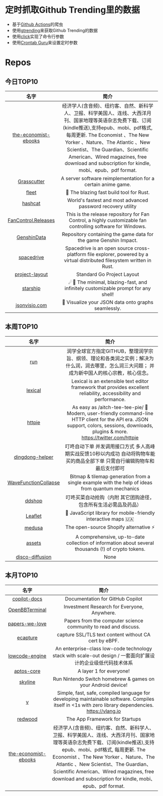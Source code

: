 # 定时抓取Github Trending里的数据
* 基于[Github Actions](https://docs.github.com/en/actions)的爬虫
* 使用[gtrending](https://github.com/hedythedev/gtrending)来获取Github Trending的数据
* 使用[click](https://github.com/pallets/click)实现了命令行参数
* 使用[Crontab Guru](https://crontab.guru/)来设置定时参数

# Repos
## 今日TOP10 
<!-- START OF DAILY_TOP10_REPOS -->
| 名字 | 简介 |
| :----: | :----: |
| [the-economist-ebooks](https://github.com/hehonghui/the-economist-ebooks) | 经济学人(含音频)、纽约客、自然、新科学人、卫报、科学美国人、连线、大西洋月刊、国家地理等英语杂志免费下载、订阅(kindle推送),支持epub、mobi、pdf格式, 每周更新. The Economist 、The New Yorker 、Nature、The Atlantic 、New Scientist、The Guardian、Scientific American、Wired magazines, free download and subscription for kindle, mobi、epub、pdf format. |
| [Grasscutter](https://github.com/Grasscutters/Grasscutter) | A server software reimplementation for a certain anime game. |
| [fleet](https://github.com/dimensionhq/fleet) | 🚀 The blazing fast build tool for Rust. |
| [hashcat](https://github.com/hashcat/hashcat) | World's fastest and most advanced password recovery utility |
| [FanControl.Releases](https://github.com/Rem0o/FanControl.Releases) | This is the release repository for Fan Control, a highly customizable fan controlling software for Windows. |
| [GenshinData](https://github.com/Dimbreath/GenshinData) | Repository containing the game data for the game Genshin Impact. |
| [spacedrive](https://github.com/spacedriveapp/spacedrive) | Spacedrive is an open source cross-platform file explorer, powered by a virtual distributed filesystem written in Rust. |
| [project-layout](https://github.com/golang-standards/project-layout) | Standard Go Project Layout |
| [starship](https://github.com/starship/starship) | ☄🌌️ The minimal, blazing-fast, and infinitely customizable prompt for any shell! |
| [jsonvisio.com](https://github.com/AykutSarac/jsonvisio.com) | 🧩 Visualize your JSON data onto graphs seamlessly. |
<!-- END OF DAILY_TOP10_REPOS -->

## 本周TOP10
<!-- START OF WEEKLY_TOP10_REPOS -->
| 名字 | 简介 |
| :----: | :----: |
| [run](https://github.com/The-Run-Philosophy-Organization/run) | 润学全球官方指定GITHUB，整理润学宗旨、纲领、理论和各类润之实例；解决为什么润，润去哪里，怎么润三大问题； 并成为新中国人的核心宗教，核心信念。 |
| [lexical](https://github.com/facebook/lexical) | Lexical is an extensible text editor framework that provides excellent reliability, accessibility and performance. |
| [httpie](https://github.com/httpie/httpie) | As easy as /aitch-tee-tee-pie/ 🥧 Modern, user-friendly command-line HTTP client for the API era. JSON support, colors, sessions, downloads, plugins & more. https://twitter.com/httpie |
| [dingdong-helper](https://github.com/JannsenYang/dingdong-helper) | 叮咚自动下单 并发调用接口方式 多人高峰期实战反馈10秒以内成功 自动将购物车能买的商品全部下单 只需自行编辑购物车和最后支付即可 |
| [WaveFunctionCollapse](https://github.com/mxgmn/WaveFunctionCollapse) | Bitmap & tilemap generation from a single example with the help of ideas from quantum mechanics |
| [ddshop](https://github.com/zc2638/ddshop) | 叮咚买菜自动抢购（内附 其它团购途径，包含所有生活必需品及药品） |
| [Leaflet](https://github.com/Leaflet/Leaflet) | 🍃 JavaScript library for mobile-friendly interactive maps 🇺🇦 |
| [medusa](https://github.com/medusajs/medusa) | The open-source Shopify alternative ⚡️ |
| [assets](https://github.com/trustwallet/assets) | A comprehensive, up-to-date collection of information about several thousands (!) of crypto tokens. |
| [disco-diffusion](https://github.com/alembics/disco-diffusion) | None |
<!-- END OF WEEKLY_TOP10_REPOS -->

## 本月TOP10
<!-- START OF MONTHLY_TOP10_REPOS -->
| 名字 | 简介 |
| :----: | :----: |
| [copilot-docs](https://github.com/github/copilot-docs) | Documentation for GitHub Copilot |
| [OpenBBTerminal](https://github.com/OpenBB-finance/OpenBBTerminal) | Investment Research for Everyone, Anywhere. |
| [papers-we-love](https://github.com/papers-we-love/papers-we-love) | Papers from the computer science community to read and discuss. |
| [ecapture](https://github.com/ehids/ecapture) | capture SSL/TLS text content without CA cert by eBPF. |
| [lowcode-engine](https://github.com/alibaba/lowcode-engine) | An enterprise-class low-code technology stack with scale-out design / 一套面向扩展设计的企业级低代码技术体系 |
| [aptos-core](https://github.com/aptos-labs/aptos-core) | A layer 1 for everyone! |
| [skyline](https://github.com/skyline-emu/skyline) | Run Nintendo Switch homebrew & games on your Android device! |
| [v](https://github.com/vlang/v) | Simple, fast, safe, compiled language for developing maintainable software. Compiles itself in <1s with zero library dependencies. https://vlang.io |
| [redwood](https://github.com/redwoodjs/redwood) | The App Framework for Startups |
| [the-economist-ebooks](https://github.com/hehonghui/the-economist-ebooks) | 经济学人(含音频)、纽约客、自然、新科学人、卫报、科学美国人、连线、大西洋月刊、国家地理等英语杂志免费下载、订阅(kindle推送),支持epub、mobi、pdf格式, 每周更新. The Economist 、The New Yorker 、Nature、The Atlantic 、New Scientist、The Guardian、Scientific American、Wired magazines, free download and subscription for kindle, mobi、epub、pdf format. |
<!-- END OF MONTHLY_TOP10_REPOS -->
